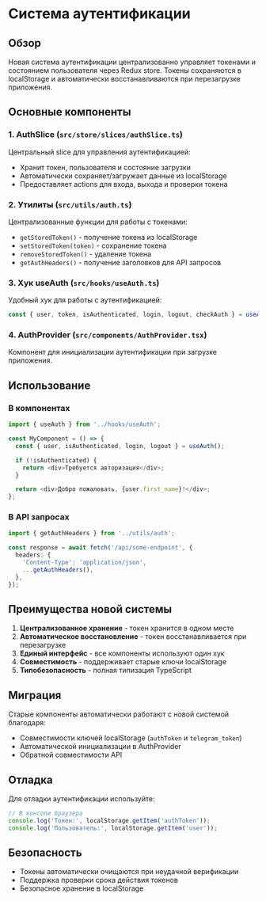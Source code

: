 # Система аутентификации

## Обзор

Новая система аутентификации централизованно управляет токенами и состоянием пользователя через Redux store. Токены сохраняются в localStorage и автоматически восстанавливаются при перезагрузке приложения.

## Основные компоненты

### 1. AuthSlice (`src/store/slices/authSlice.ts`)

Центральный slice для управления аутентификацией:

- Хранит токен, пользователя и состояние загрузки
- Автоматически сохраняет/загружает данные из localStorage
- Предоставляет actions для входа, выхода и проверки токена

### 2. Утилиты (`src/utils/auth.ts`)

Централизованные функции для работы с токенами:

- `getStoredToken()` - получение токена из localStorage
- `setStoredToken(token)` - сохранение токена
- `removeStoredToken()` - удаление токена
- `getAuthHeaders()` - получение заголовков для API запросов

### 3. Хук useAuth (`src/hooks/useAuth.ts`)

Удобный хук для работы с аутентификацией:

```typescript
const { user, token, isAuthenticated, login, logout, checkAuth } = useAuth();
```

### 4. AuthProvider (`src/components/AuthProvider.tsx`)

Компонент для инициализации аутентификации при загрузке приложения.

## Использование

### В компонентах

```typescript
import { useAuth } from '../hooks/useAuth';

const MyComponent = () => {
  const { user, isAuthenticated, login, logout } = useAuth();

  if (!isAuthenticated) {
    return <div>Требуется авторизация</div>;
  }

  return <div>Добро пожаловать, {user.first_name}!</div>;
};
```

### В API запросах

```typescript
import { getAuthHeaders } from '../utils/auth';

const response = await fetch('/api/some-endpoint', {
  headers: {
    'Content-Type': 'application/json',
    ...getAuthHeaders(),
  },
});
```

## Преимущества новой системы

1. **Централизованное хранение** - токен хранится в одном месте
2. **Автоматическое восстановление** - токен восстанавливается при перезагрузке
3. **Единый интерфейс** - все компоненты используют один хук
4. **Совместимость** - поддерживает старые ключи localStorage
5. **Типобезопасность** - полная типизация TypeScript

## Миграция

Старые компоненты автоматически работают с новой системой благодаря:

- Совместимости ключей localStorage (`authToken` и `telegram_token`)
- Автоматической инициализации в AuthProvider
- Обратной совместимости API

## Отладка

Для отладки аутентификации используйте:

```typescript
// В консоли браузера
console.log('Токен:', localStorage.getItem('authToken'));
console.log('Пользователь:', localStorage.getItem('user'));
```

## Безопасность

- Токены автоматически очищаются при неудачной верификации
- Поддержка проверки срока действия токенов
- Безопасное хранение в localStorage
